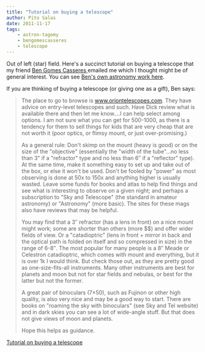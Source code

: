 ```yaml
---
title: "Tutorial on buying a telescope"
author: Pito Salas
date: 2011-11-17
tags:
    - astron-tagomy
    - bengomescasseres
    - telescope
---
```




Out of left (star) field. Here's a succinct tutorial on buying a telescope
that my friend [Ben Gomes Casseres
](<http://www.linkedin.com/profile/view?id=2741471&authType=name&authToken=8vju&locale=en_US&pvs=pp&trk=ppro_viewmore>)emailed
me which I thought might be of general interest. You can see [Ben's own
astronomy work here](<http://www.alliancestrategy.com/Astro>).

If you are thinking of buying a telescope (or giving one as a gift), Ben says:

> The place to go to browse is www.oriontelescopes.com. They have advice on
> entry-level telescopes and such. Have Dick review what is available there
> and then let me know….I can help select among options. I am not sure what
> you can get for 500-1000, as there is a tendency for them to sell things for
> kids that are very cheap that are not worth it (poor optics, or flimsy
> mount, or just over-promising.)
>
> As a general rule: Don't skimp on the mount (heavy is good) or on the size
> of the "objective" (essentially the "width of the tube"…no less than 3" if a
> "refractor" type and no less than 6″ if a "reflector" type). At the same
> time, make it something easy to set up and take out of the box, or else it
> won't be used. Don't be fooled by "power" as most observing is done at 50x
> to 150x and anything higher is usually wasted. Leave some funds for books
> and atlas to help find things and see what is interesting to observe on a
> given night; and perhaps a subscription to "Sky and Telescope" (the standard
> in amateur astronomy) or "Astronomy" (more basic). The sites for these mags
> also have reviews that may be helpful.
>
> You may find that a 3″ refractor (has a lens in front) on a nice mount might
> work; some are shorter than others (more $$) and offer wider fields of view.
> Or a "catadioptric" (lens in front + mirror in back and the optical path is
> folded on itself and so compressed in size) in the range of 6-8″. The most
> popular for many people is a 8″ Meade or Celestron catadioptric, which comes
> with mount and everything, but it is over 1k I would think. But check those
> out, as they are pretty good as one-size-fits-all instruments. Many other
> instruments are best for planets and moon but not for star fields and
> nebulas, or best for the latter but not the former.
>
> A great pair of binoculars (7×50), such as Fujinon or other high quality, is
> also very nice and may be a good way to start. There are books on "roaming
> the sky with binoculars" (see Sky and Tel website) and in dark skies you can
> see a lot of wide-angle stuff. But that does not give views of moon and
> planets.
>
> Hope this helps as guidance.


[Tutorial on buying a telescope](None)
